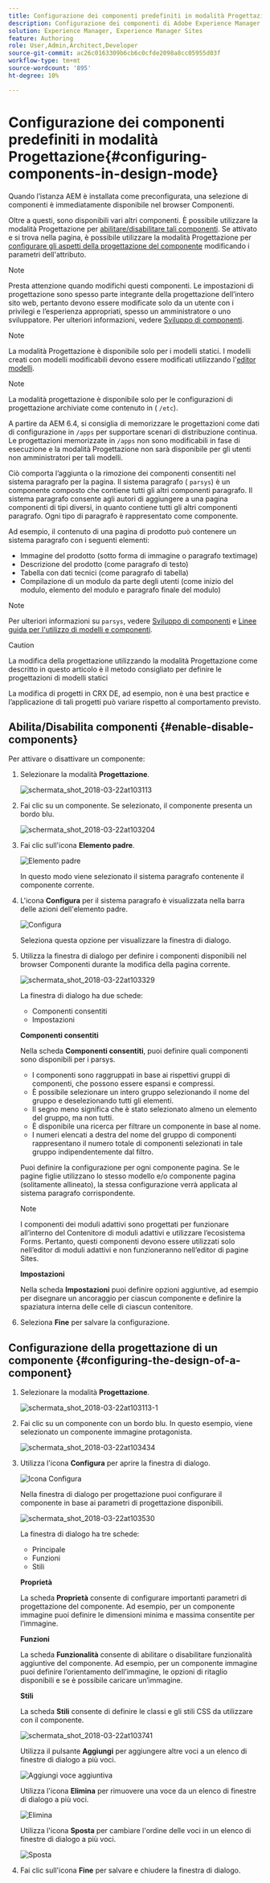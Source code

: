 ```yaml
---
title: Configurazione dei componenti predefiniti in modalità Progettazione
description: Configurazione dei componenti di Adobe Experience Manager in modalità Progettazione.
solution: Experience Manager, Experience Manager Sites
feature: Authoring
role: User,Admin,Architect,Developer
source-git-commit: ac26c0163309b6cb6c0cfde2098a8cc05955d03f
workflow-type: tm+mt
source-wordcount: '895'
ht-degree: 10%

---
```


# Configurazione dei componenti predefiniti in modalità Progettazione{#configuring-components-in-design-mode}

Quando l’istanza AEM è installata come preconfigurata, una selezione di componenti è immediatamente disponibile nel browser Componenti.

Oltre a questi, sono disponibili vari altri componenti. È possibile utilizzare la modalità Progettazione per [abilitare/disabilitare tali componenti](#enable-disable-components). Se attivato e si trova nella pagina, è possibile utilizzare la modalità Progettazione per [configurare gli aspetti della progettazione del componente](#configuring-the-design-of-a-component) modificando i parametri dell&#39;attributo.

>[!NOTE]
>
>Presta attenzione quando modifichi questi componenti. Le impostazioni di progettazione sono spesso parte integrante della progettazione dell’intero sito web, pertanto devono essere modificate solo da un utente con i privilegi e l’esperienza appropriati, spesso un amministratore o uno sviluppatore. Per ulteriori informazioni, vedere [Sviluppo di componenti](/help/sites-developing/components.md).

>[!NOTE]
>
>La modalità Progettazione è disponibile solo per i modelli statici. I modelli creati con modelli modificabili devono essere modificati utilizzando l&#39;[editor modelli](/help/sites-authoring/templates.md).

>[!NOTE]
>
>La modalità progettazione è disponibile solo per le configurazioni di progettazione archiviate come contenuto in ( `/etc`).
>
>A partire da AEM 6.4, si consiglia di memorizzare le progettazioni come dati di configurazione in `/apps` per supportare scenari di distribuzione continua. Le progettazioni memorizzate in `/apps` non sono modificabili in fase di esecuzione e la modalità Progettazione non sarà disponibile per gli utenti non amministratori per tali modelli.

Ciò comporta l’aggiunta o la rimozione dei componenti consentiti nel sistema paragrafo per la pagina. Il sistema paragrafo ( `parsys`) è un componente composto che contiene tutti gli altri componenti paragrafo. Il sistema paragrafo consente agli autori di aggiungere a una pagina componenti di tipi diversi, in quanto contiene tutti gli altri componenti paragrafo. Ogni tipo di paragrafo è rappresentato come componente.

Ad esempio, il contenuto di una pagina di prodotto può contenere un sistema paragrafo con i seguenti elementi:

* Immagine del prodotto (sotto forma di immagine o paragrafo textimage)
* Descrizione del prodotto (come paragrafo di testo)
* Tabella con dati tecnici (come paragrafo di tabella)
* Compilazione di un modulo da parte degli utenti (come inizio del modulo, elemento del modulo e paragrafo finale del modulo)

>[!NOTE]
>
>Per ulteriori informazioni su `parsys`, vedere [Sviluppo di componenti](/help/sites-developing/components.md) e [Linee guida per l&#39;utilizzo di modelli e componenti](/help/sites-developing/dev-guidelines-bestpractices.md#guidelines-for-using-templates-and-components).

>[!CAUTION]
>
>La modifica della progettazione utilizzando la modalità Progettazione come descritto in questo articolo è il metodo consigliato per definire le progettazioni di modelli statici
>
>La modifica di progetti in CRX DE, ad esempio, non è una best practice e l’applicazione di tali progetti può variare rispetto al comportamento previsto.

## Abilita/Disabilita componenti {#enable-disable-components}

Per attivare o disattivare un componente:

1. Selezionare la modalità **Progettazione**.

   ![schermata_shot_2018-03-22at103113](assets/screen_shot_2018-03-22at103113.png)

1. Fai clic su un componente. Se selezionato, il componente presenta un bordo blu.

   ![schermata_shot_2018-03-22at103204](assets/screen_shot_2018-03-22at103204.png)

1. Fai clic sull&#39;icona **Elemento padre**.

   ![Elemento padre](do-not-localize/screen_shot_2018-03-22at103204.png)

   In questo modo viene selezionato il sistema paragrafo contenente il componente corrente.

1. L&#39;icona **Configura** per il sistema paragrafo è visualizzata nella barra delle azioni dell&#39;elemento padre.

   ![Configura](do-not-localize/screen_shot_2018-03-22at103256.png)

   Seleziona questa opzione per visualizzare la finestra di dialogo.

1. Utilizza la finestra di dialogo per definire i componenti disponibili nel browser Componenti durante la modifica della pagina corrente.

   ![schermata_shot_2018-03-22at103329](assets/screen_shot_2018-03-22at103329.png)

   La finestra di dialogo ha due schede:

   * Componenti consentiti
   * Impostazioni

   **Componenti consentiti**

   Nella scheda **Componenti consentiti**, puoi definire quali componenti sono disponibili per i parsys.

   * I componenti sono raggruppati in base ai rispettivi gruppi di componenti, che possono essere espansi e compressi.
   * È possibile selezionare un intero gruppo selezionando il nome del gruppo e deselezionando tutti gli elementi.
   * Il segno meno significa che è stato selezionato almeno un elemento del gruppo, ma non tutti.
   * È disponibile una ricerca per filtrare un componente in base al nome.
   * I numeri elencati a destra del nome del gruppo di componenti rappresentano il numero totale di componenti selezionati in tale gruppo indipendentemente dal filtro.

   Puoi definire la configurazione per ogni componente pagina. Se le pagine figlie utilizzano lo stesso modello e/o componente pagina (solitamente allineato), la stessa configurazione verrà applicata al sistema paragrafo corrispondente.

   >[!NOTE]
   >
   >I componenti dei moduli adattivi sono progettati per funzionare all’interno del Contenitore di moduli adattivi e utilizzare l’ecosistema Forms. Pertanto, questi componenti devono essere utilizzati solo nell’editor di moduli adattivi e non funzioneranno nell’editor di pagine Sites.

   **Impostazioni**

   Nella scheda **Impostazioni** puoi definire opzioni aggiuntive, ad esempio per disegnare un ancoraggio per ciascun componente e definire la spaziatura interna delle celle di ciascun contenitore.

1. Seleziona **Fine** per salvare la configurazione.

## Configurazione della progettazione di un componente {#configuring-the-design-of-a-component}

1. Selezionare la modalità **Progettazione**.

   ![schermata_shot_2018-03-22at103113-1](assets/screen_shot_2018-03-22at103113-1.png)

1. Fai clic su un componente con un bordo blu. In questo esempio, viene selezionato un componente immagine protagonista.

   ![schermata_shot_2018-03-22at103434](assets/screen_shot_2018-03-22at103434.png)

1. Utilizza l&#39;icona **Configura** per aprire la finestra di dialogo.

   ![Icona Configura](do-not-localize/screen_shot_2018-03-22at103256-1.png)

   Nella finestra di dialogo per progettazione puoi configurare il componente in base ai parametri di progettazione disponibili.

   ![schermata_shot_2018-03-22at103530](assets/screen_shot_2018-03-22at103530.png)

   La finestra di dialogo ha tre schede:

   * Principale
   * Funzioni
   * Stili

   **Proprietà**

   La scheda **Proprietà** consente di configurare importanti parametri di progettazione del componente. Ad esempio, per un componente immagine puoi definire le dimensioni minima e massima consentite per l’immagine.

   **Funzioni**

   La scheda **Funzionalità** consente di abilitare o disabilitare funzionalità aggiuntive del componente. Ad esempio, per un componente immagine puoi definire l’orientamento dell’immagine, le opzioni di ritaglio disponibili e se è possibile caricare un’immagine.

   **Stili**

   La scheda **Stili** consente di definire le classi e gli stili CSS da utilizzare con il componente.

   ![schermata_shot_2018-03-22at103741](assets/screen_shot_2018-03-22at103741.png)

   Utilizza il pulsante **Aggiungi** per aggiungere altre voci a un elenco di finestre di dialogo a più voci.

   ![Aggiungi voce aggiuntiva](assets/chlimage_1-94.png)

   Utilizza l&#39;icona **Elimina** per rimuovere una voce da un elenco di finestre di dialogo a più voci.

   ![Elimina](do-not-localize/screen_shot_2018-03-22at103809.png)

   Utilizza l&#39;icona **Sposta** per cambiare l&#39;ordine delle voci in un elenco di finestre di dialogo a più voci.

   ![Sposta](do-not-localize/screen_shot_2018-03-22at103816.png)

1. Fai clic sull&#39;icona **Fine** per salvare e chiudere la finestra di dialogo.

